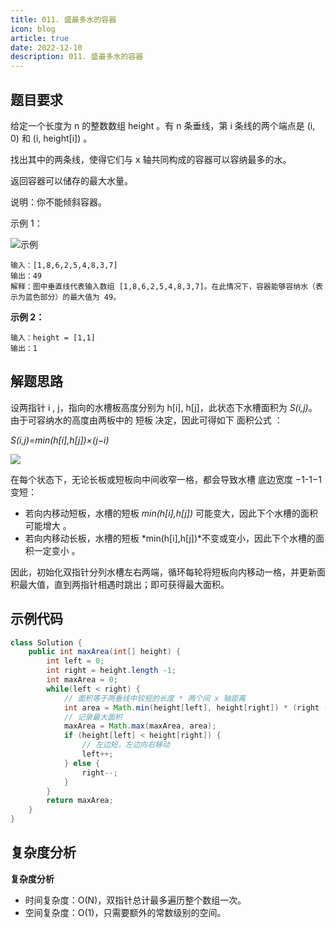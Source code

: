 ```yaml
---
title: 011. 盛最多水的容器
icon: blog
article: true
date: 2022-12-10
description: 011. 盛最多水的容器
---
```


## 题目要求

给定一个长度为 n 的整数数组 height 。有 n 条垂线，第 i 条线的两个端点是 (i, 0) 和 (i, height[i]) 。

找出其中的两条线，使得它们与 x 轴共同构成的容器可以容纳最多的水。

返回容器可以储存的最大水量。

说明：你不能倾斜容器。

示例 1：

![示例](https://aliyun-lc-upload.oss-cn-hangzhou.aliyuncs.com/aliyun-lc-upload/uploads/2018/07/25/question_11.jpg)

```
输入：[1,8,6,2,5,4,8,3,7]
输出：49 
解释：图中垂直线代表输入数组 [1,8,6,2,5,4,8,3,7]。在此情况下，容器能够容纳水（表示为蓝色部分）的最大值为 49。
```

**示例 2：**

```
输入：height = [1,1]
输出：1
```

## 解题思路

设两指针 i , j，指向的水槽板高度分别为 h[i], h[j]，此状态下水槽面积为 *S(i,j)*。由于可容纳水的高度由两板中的 短板 决定，因此可得如下 面积公式 ：

*S(i,j)=min(h[i],h[j])×(j−i)*

![](https://pic.leetcode-cn.com/1628780627-VtSmcP-Picture0.png)

在每个状态下，无论长板或短板向中间收窄一格，都会导致水槽 底边宽度 −1-1−1 变短：

- 若向内移动短板，水槽的短板 *min(h[i],h[j])* 可能变大，因此下个水槽的面积可能增大 。
- 若向内移动长板，水槽的短板 *min(h[i],h[j])*不变或变小，因此下个水槽的面积一定变小 。

因此，初始化双指针分列水槽左右两端，循环每轮将短板向内移动一格，并更新面积最大值，直到两指针相遇时跳出；即可获得最大面积。

## 示例代码

```java
class Solution {
    public int maxArea(int[] height) {
        int left = 0;
        int right = height.length -1;
        int maxArea = 0;
        while(left < right) {
            // 面积等于两垂线中较短的长度 * 两个间 x 轴距离
            int area = Math.min(height[left], height[right]) * (right - left);
            // 记录最大面积
            maxArea = Math.max(maxArea, area);
            if (height[left] < height[right]) {
                // 左边短，左边向右移动
                left++;
            } else {
                right--;
            }
        }
        return maxArea;
    }
}
```

## 复杂度分析

**复杂度分析**

- 时间复杂度：O(N)，双指针总计最多遍历整个数组一次。
- 空间复杂度：O(1)，只需要额外的常数级别的空间。